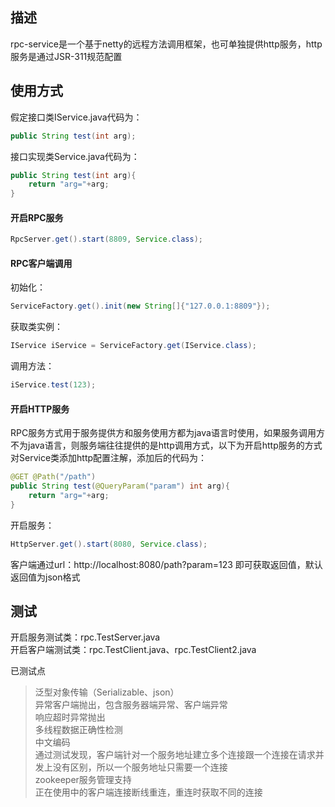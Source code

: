 ## 描述
rpc-service是一个基于netty的远程方法调用框架，也可单独提供http服务，http服务是通过JSR-311规范配置

## 使用方式
假定接口类IService.java代码为：  
```java
public String test(int arg);
```

接口实现类Service.java代码为：
```java
public String test(int arg){
	return "arg="+arg;
}
```

#### 开启RPC服务
```java
RpcServer.get().start(8809, Service.class);
```
#### RPC客户端调用
初始化：
```java
ServiceFactory.get().init(new String[]{"127.0.0.1:8809"});
```
获取类实例：
```java
IService iService = ServiceFactory.get(IService.class);
```
调用方法：
```java
iService.test(123);
```

#### 开启HTTP服务
RPC服务方式用于服务提供方和服务使用方都为java语言时使用，如果服务调用方不为java语言，则服务端往往提供的是http调用方式，以下为开启http服务的方式  
对Service类添加http配置注解，添加后的代码为：  
```java
@GET @Path("/path")
public String test(@QueryParam("param") int arg){
	return "arg="+arg;
}
```
开启服务：
```java
HttpServer.get().start(8080, Service.class);
```
客户端通过url：http://localhost:8080/path?param=123	即可获取返回值，默认返回值为json格式  

## 测试
开启服务测试类：rpc.TestServer.java  
开启客户端测试类：rpc.TestClient.java、rpc.TestClient2.java  

已测试点  
>泛型对象传输（Serializable、json）  
异常客户端抛出，包含服务器端异常、客户端异常  
响应超时异常抛出  
多线程数据正确性检测  
中文编码  
通过测试发现，客户端针对一个服务地址建立多个连接跟一个连接在请求并发上没有区别，所以一个服务地址只需要一个连接  
zookeeper服务管理支持  
正在使用中的客户端连接断线重连，重连时获取不同的连接  

